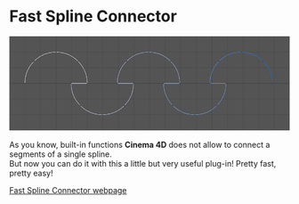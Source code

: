 # Fast Spline Connector

![](../.gitbook/assets/fast-spline-connector-demo.gif)

As you know, built-in functions **Cinema 4D** does not allow to connect a segments of a single spline.   
But now you can do it with this a little but very useful plug-in! Pretty fast, pretty easy!

[Fast Spline Connector webpage](http://mikeudin.net/product/fast-spline-connector/)  


